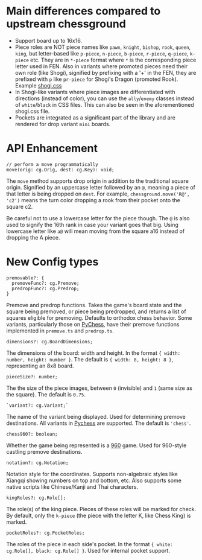 # Main differences compared to upstream chessground

- Support board up to 16x16.
- Piece roles are NOT piece names like `pawn`, `knight`, `bishop`, `rook`, `queen`, `king`,
  but letter-based like `p-piece`, `n-piece`, `b-piece`, `r-piece`, `q-piece`, `k-piece` etc.
  They are in `*-piece` format where `*` is the corresponding piece letter used in FEN.
  Also in variants where promoted pieces need their own role (like Shogi),
  signified by prefixing with a '+' in the FEN,
  they are prefixed with `p` like `pr-piece` for Shogi's Dragon (promoted Rook).
  Example [shogi.css](https://github.com/gbtami/pychess-variants/blob/master/static/piece/shogi/shogi.css)
- In Shogi-like variants where piece images are differentiated with directions (instead of color),
  you can use the `ally`/`enemy` classes instead of `white`/`black` in CSS files.
  This can also be seen in the aforementioned shogi.css file.
- Pockets are integrated as a significant part of the library and are rendered for drop variant `mini` boards.

# API Enhancement

```
// perform a move programmatically
move(orig: cg.Orig, dest: cg.Key): void;
```

The `move` method supports drop origin in addition to the traditional square origin. Signified by an uppercase letter followed by an `@`, meaning a piece of that letter is being dropped on `dest`. For example, `chessground.move('R@', 'c2')` means the turn color dropping a rook from their pocket onto the square c2.

Be careful not to use a lowercase letter for the piece though. The `@` is also used to signify the 16th rank in case your variant goes that big. Using lowercase letter like `a@` will mean moving from the square a16 instead of dropping the A piece.

# New Config types

```
premovable?: {
  premoveFunc?: cg.Premove;
  predropFunc?: cg.Predrop;
}
```

Premove and predrop functions. Takes the game's board state and the square being premoved, or piece being predropped, and returns a list of squares eligible for premoving. Defaults to orthodox chess behavior. Some variants, particularly those on [PyChess](https://www.pychess.org), have their premove functions implemented in `premove.ts` and `predrop.ts`.

```
dimensions?: cg.BoardDimensions;
```

The dimensions of the board: width and height. In the format `{ width: number, height: number }`. The default is `{ width: 8, height: 8 }`, representing an 8x8 board.

```
pieceSize?: number;
```

The the size of the piece images, between `0` (invisible) and `1` (same size as the square). The default is `0.75`.

```
`variant?: cg.Variant;`
```

The name of the variant being displayed. Used for determining premove destinations. All variants in [Pychess](https://www.pychess.org) are supported. The default is `'chess'`.

```
chess960?: boolean;
```

Whether the game being represented is a [960](https://lichess.org/variant/chess960) game. Used for 960-style castling premove destinations.

```
notation?: cg.Notation;
```

Notation style for the coordinates. Supports non-algebraic styles like Xiangqi showing numbers on top and bottom, etc. Also supports some native scripts like Chinese/Kanji and Thai characters.

```
kingRoles?: cg.Role[];
```

The role(s) of the king piece. Pieces of these roles will be marked for check. By default, only the `k-piece` (the piece with the letter K, like Chess King) is marked.

```
pocketRoles?: cg.PocketRoles;
```

The roles of the piece in each side's pocket. In the format `{ white: cg.Role[], black: cg.Role[] }`. Used for internal pocket support.
